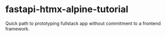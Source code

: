 # fastapi-htmx-alpine-tutorial

Quick path to prototyping fullstack app without commitment to a frontend framework.
